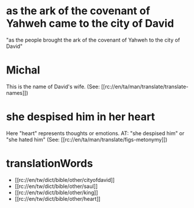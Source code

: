 # as the ark of the covenant of Yahweh came to the city of David

"as the people brought the ark of the covenant of Yahweh to the city of David"

# Michal

This is the name of David's wife. (See: [[rc://en/ta/man/translate/translate-names]])

# she despised him in her heart

Here "heart" represents thoughts or emotions. AT: "she despised him" or "she hated him" (See: [[rc://en/ta/man/translate/figs-metonymy]])

# translationWords

* [[rc://en/tw/dict/bible/other/cityofdavid]]
* [[rc://en/tw/dict/bible/other/saul]]
* [[rc://en/tw/dict/bible/other/king]]
* [[rc://en/tw/dict/bible/other/heart]]